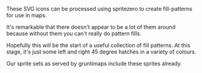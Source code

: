 These SVG icons can be processed using spritezero to create fill-patterns for use in maps.

It's remarkable that there doesn't appear to be a lot of them around because without them you can't really do pattern fills. 

Hopefully this will be the start of a useful collection of fill patterns. At this stage, it's just some left and right 45 degree hatches in a variety of colours.

Our sprite sets as served by gruntimaps include these sprites already.


